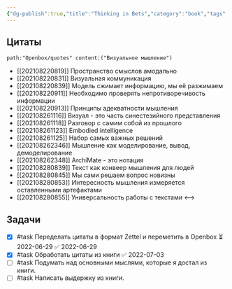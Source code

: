 ```yaml
---
{"dg-publish":true,"title":"Thinking in Bets","category":"book","tags":["books/inbox"],"rating":3,"date":"2021-08-22T09:04:28+03:00","modified_at":"2022-06-29T21:13:30+03:00","permalink":"/refs/vizualnoe-myshlenie/","dgHomeLink":false,"dgPassFrontmatter":true}
---
```





## Цитаты

```expander
path:"Openbox/quotes" content:("Визуальное мышление")
```
- [[202108220819]] Пространство смыслов амодально
- [[202108220831]] Визуальная коммуникация
- [[202108220839]] Модель сжимает информацию, мы её разжимаем
- [[202108220911]] Необходимо проверять непротиворечивость информации
- [[202108220913]] Принципы адекватности мышления
- [[202108261116]] Визуал - это часть синестезийного представления
- [[202108261118]] Разговор с самим собой из прошлого
- [[202108261123]] Embodied intelligence
- [[202108261125]] Набор самых важных решений
- [[202108262346]] Мышление как моделирование, вывод, демоделирование
- [[202108262348]] ArchiMate - это нотация
- [[202108280839]] Текст как конвеер мышления для людей
- [[202108280845]] Мы сами решаем вопрос новизны
- [[202108280853]] Интересность мышления измеряется оставленными артефактами
- [[202108280855]] Универсальность работы с текстами
<-->

## Задачи

- [x] #task Переделать цитаты в формат Zettel и переметить в Openbox ⏳ 2022-06-29 ✅ 2022-06-29
- [x] #task Обработать цитаты из книги ✅ 2022-07-03
- [ ] #task Подумать над основными мыслями, которые я достал из книги.
- [ ] #task Написать выдержку из книги.
